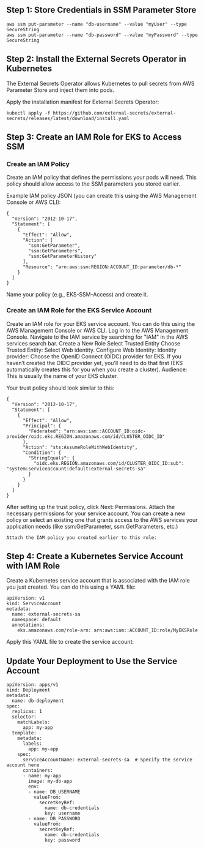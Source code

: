 ## Step 1: Store Credentials in SSM Parameter Store
```
aws ssm put-parameter --name "db-username" --value "myUser" --type SecureString
aws ssm put-parameter --name "db-password" --value "myPassword" --type SecureString
```
## Step 2: Install the External Secrets Operator in Kubernetes
The External Secrets Operator allows Kubernetes to pull secrets from AWS Parameter Store and inject them into pods.

Apply the installation manifest for External Secrets Operator:
```
kubectl apply -f https://github.com/external-secrets/external-secrets/releases/latest/download/install.yaml
```
## Step 3: Create an IAM Role for EKS to Access SSM

### Create an IAM Policy
Create an IAM policy that defines the permissions your pods will need. This policy should allow access to the SSM parameters you stored earlier.

Example IAM policy JSON (you can create this using the AWS Management Console or AWS CLI):
```
{
  "Version": "2012-10-17",
  "Statement": [
    {
      "Effect": "Allow",
      "Action": [
        "ssm:GetParameter",
        "ssm:GetParameters",
        "ssm:GetParameterHistory"
      ],
      "Resource": "arn:aws:ssm:REGION:ACCOUNT_ID:parameter/db-*"
    }
  ]
}
```
Name your policy (e.g., EKS-SSM-Access) and create it.
### Create an IAM Role for the EKS Service Account
Create an IAM role for your EKS service account. You can do this using the AWS Management Console or AWS CLI.
Log in to the AWS Management Console.
Navigate to the IAM service by searching for "IAM" in the AWS services search bar.
Create a New Role
Select Trusted Entity
Choose Trusted Entity:
Select Web identity.
Configure Web Identity:
Identity provider: Choose the OpenID Connect (OIDC) provider for EKS. If you haven’t created the OIDC provider yet, you’ll need to do that first (EKS automatically creates this for you when you create a cluster).
Audience: This is usually the name of your EKS cluster.

Your trust policy should look similar to this:
```
{
  "Version": "2012-10-17",
  "Statement": [
    {
      "Effect": "Allow",
      "Principal": {
        "Federated": "arn:aws:iam::ACCOUNT_ID:oidc-provider/oidc.eks.REGION.amazonaws.com/id/CLUSTER_OIDC_ID"
      },
      "Action": "sts:AssumeRoleWithWebIdentity",
      "Condition": {
        "StringEquals": {
          "oidc.eks.REGION.amazonaws.com/id/CLUSTER_OIDC_ID:sub": "system:serviceaccount:default:external-secrets-sa"
        }
      }
    }
  ]
}
```
After setting up the trust policy, click Next: Permissions.
Attach the necessary permissions for your service account. You can create a new policy or select an existing one that grants access to the AWS services your application needs (like ssm:GetParameter, ssm:GetParameters, etc.)

```Attach the IAM policy you created earlier to this role:```

## Step 4: Create a Kubernetes Service Account with IAM Role

Create a Kubernetes service account that is associated with the IAM role you just created. You can do this using a YAML file:
```
apiVersion: v1
kind: ServiceAccount
metadata:
  name: external-secrets-sa
  namespace: default
  annotations:
    eks.amazonaws.com/role-arn: arn:aws:iam::ACCOUNT_ID:role/MyEKSRole
```
Apply this YAML file to create the service account:

## Update Your Deployment to Use the Service Account

```
apiVersion: apps/v1
kind: Deployment
metadata:
  name: db-deployment
spec:
  replicas: 1
  selector:
    matchLabels:
      app: my-app
  template:
    metadata:
      labels:
        app: my-app
    spec:
      serviceAccountName: external-secrets-sa  # Specify the service account here
      containers:
      - name: my-app
        image: my-db-app
        env:
        - name: DB_USERNAME
          valueFrom:
            secretKeyRef:
              name: db-credentials
              key: username
        - name: DB_PASSWORD
          valueFrom:
            secretKeyRef:
              name: db-credentials
              key: password

```



